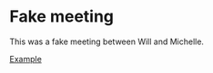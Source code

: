 # Fake meeting

This was a fake meeting between Will and Michelle.

[Example](https://github.com/will-0/EyeCareVisionWG/blob/main/meetings/05-30-2024/ARVOInPerson5_7_24.pdf)
